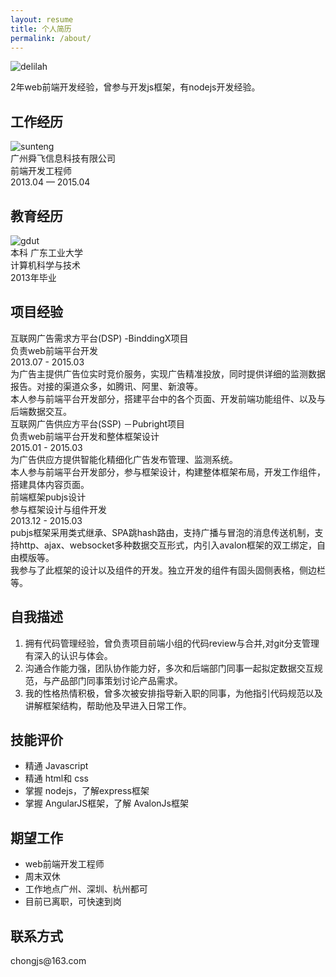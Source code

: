 ```yaml
---
layout: resume
title: 个人简历
permalink: /about/
---
```


<article class="post-content">

<div class="desc">
	<div class="wrapper">
		<img src="http://heydelilah.github.io/data/me.jpg" alt="delilah" />
		<p>2年web前端开发经验，曾参与开发js框架，有nodejs开发经验。</p>
	</div>
</div>

<h1 class="title" id="section-1"><i class="fa fa-building-o"></i> 工作经历</h1>
<div class="layout-col-2">
	<div class="l1">
		<img class="thumb" src="http://heydelilah.github.io/data/sunteng.jpg" alt="sunteng" />
	</div>
	<div class="l2">
		<div>广州舜飞信息科技有限公司</div>
		<span>前端开发工程师</span>
	</div>
	<div class="l3">2013.04 — 2015.04</div>
</div>

<h1 class="title" id="section-2"><i class="fa fa-graduation-cap"></i> 教育经历</h1>
<div class="layout-col-2">
	<div class="l1">
		<img class="thumb" src="http://heydelilah.github.io/data/gdut.jpeg" alt="gdut" />
	</div>
	<div class="l2">
		<div>本科 广东工业大学</div>
		<span>计算机科学与技术</span>
	</div>
	<div class="l3">2013年毕业</div>
</div>


<h1 class="title" id="section-3"><i class="fa fa-code-fork"></i> 项目经验</h1>

<div class="box">
	<div class="header">	
		<div class="fl">
			<div class="name">互联网广告需求方平台(DSP) -BinddingX项目</div>
			<span class="duty">负责web前端平台开发</span>	
		</div>
		<div class="fr">
			<span class="date">2013.07 - 2015.03</span>
		</div>
	</div>
	<div class="body">
		<div>为广告主提供广告位实时竞价服务，实现广告精准投放，同时提供详细的监测数据报告。对接的渠道众多，如腾讯、阿里、新浪等。</div>
		<div>本人参与前端平台开发部分，搭建平台中的各个页面、开发前端功能组件、以及与后端数据交互。
		</div>
	</div>
</div>

<div class="box">
	<div class="header">	
		<div class="fl">
			<div class="name">互联网广告供应方平台(SSP) －Pubright项目</div>
			<span class="duty">负责web前端平台开发和整体框架设计</span>	
		</div>
		<div class="fr">
			<span class="date">2015.01 - 2015.03</span>
		</div>
	</div>
	<div class="body">
		<div>为广告供应方提供智能化精细化广告发布管理、监测系统。</div>
		<div>本人参与前端平台开发部分，参与框架设计，构建整体框架布局，开发工作组件，搭建具体内容页面。
		</div>
	</div>
</div>

<div class="box">
	<div class="header">	
		<div class="fl">
			<div class="name">前端框架pubjs设计</div>
			<span class="duty">参与框架设计与组件开发</span>	
		</div>
		<div class="fr">
			<span class="date">2013.12 - 2015.03</span>
		</div>
	</div>
	<div class="body">
		<div>pubjs框架采用类式继承、SPA跳hash路由，支持广播与冒泡的消息传送机制，支持http、ajax、websocket多种数据交互形式，内引入avalon框架的双工绑定，自由模版等。</div>
		<div>我参与了此框架的设计以及组件的开发。独立开发的组件有固头固侧表格，侧边栏等。
		</div>
	</div>
</div>

<h1 class="title" id="section-4"><i class="fa fa-eye"></i> 自我描述</h1>

<ol>
	<li>拥有代码管理经验，曾负责项目前端小组的代码review与合并,对git分支管理有深入的认识与体会。</li>
	<li>沟通合作能力强，团队协作能力好，多次和后端部门同事一起拟定数据交互规范，与产品部门同事策划讨论产品需求。</li>
	<li>我的性格热情积极，曾多次被安排指导新入职的同事，为他指引代码规范以及讲解框架结构，帮助他及早进入日常工作。</li>
</ol>

<h1 class="title" id="section-5"><i class="fa fa-thumbs-o-up"></i> 技能评价</h1>

<ul>
	<li>精通 Javascript</li>
	<li>精通 html和 css</li>
	<li>掌握 nodejs，了解express框架</li>
	<li>掌握 AngularJS框架，了解 AvalonJs框架</li>
</ul>

<h1 class="title" id="section-6"><i class="fa fa-map-marker"></i> 期望工作</h1>

<ul>
	<li>web前端开发工程师</li>
	<li>周末双休</li>
	<li>工作地点广州、深圳、杭州都可</li>
	<li>目前已离职，可快速到岗</li>
</ul>

<h1 class="title" id="section-7"><i class="fa fa-envelope-o"></i> 联系方式</h1>
<p>chongjs@163.com</p>

</article>

